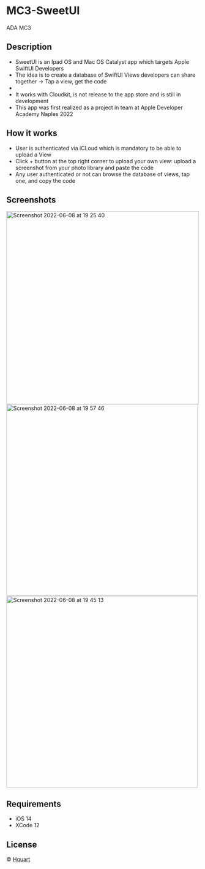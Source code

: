 # MC3-SweetUI
ADA MC3


## Description

* SweetUI is an Ipad OS and Mac OS Catalyst app which targets Apple SwiftUI Developers
* The idea is to create a database of SwiftUI Views developers can share together -> Tap a view, get the code
* 
* It works with Cloudkit, is not release to the app store and is still in development
* This app was first realized as a project in team at Apple Developer Academy Naples 2022

## How it works

* User is authenticated via iCLoud which is mandatory to be able to upload a View
* Click + button at the top right corner to upload your own view: upload a screenshot from your photo library and paste the code
* Any user authenticated or not can browse the database of views, tap one, and copy the code


## Screenshots

<img width="503" alt="Screenshot 2022-06-08 at 19 25 40" src="https://user-images.githubusercontent.com/39113497/172683066-ca11461c-e31f-4275-8493-b398b3dd1ecf.png">
<img width="500" alt="Screenshot 2022-06-08 at 19 57 46" src="https://user-images.githubusercontent.com/39113497/172685108-25a267e5-cae9-468f-b921-3c97dced01e3.png">
<img width="500" alt="Screenshot 2022-06-08 at 19 45 13" src="https://user-images.githubusercontent.com/39113497/172683423-68f5cb01-d0c4-4273-a0a9-c946339d05f4.png">


## Requirements

* iOS 14
* XCode 12

## License

© [Hquart](https://github.com/Hquart/)



